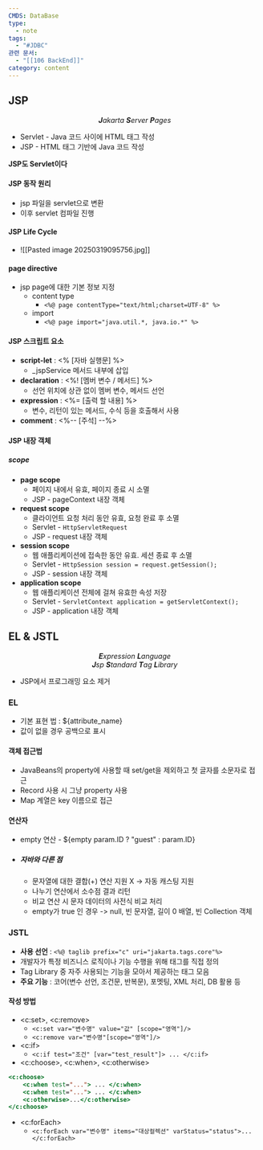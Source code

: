 ```yaml
---
CMDS: DataBase
type:
  - note
tags:
  - "#JDBC"
관련 문서:
  - "[[106 BackEnd]]"
category: content
---
```

## JSP

<center><i><b>J</b>akarta <b>S</b>erver <b>P</b>ages</i></center>

- Servlet - Java 코드 사이에 HTML 태그 작성
- JSP - HTML 태그 기반에 Java 코드 작성

**JSP도 Servlet이다**

#### JSP 동작 원리
- jsp 파일을 servlet으로 변환
- 이후 servlet 컴파일 진행

#### JSP Life Cycle
- ![[Pasted image 20250319095756.jpg]]

#### page directive
- jsp page에 대한 기본 정보 지정
	- content type 
		- `<%@ page contentType="text/html;charset=UTF-8" %>`
	- import
		- `<%@ page import="java.util.*, java.io.*" %>`

#### JSP 스크립트 요소
- **script-let** : <% \[자바 실행문\] %>
	- \_jspService 메서드 내부에 삽입
- **declaration** : <%! \[멤버 변수 / 메서드\] %>
	- 선언 위치에 상관 없이 멤버 변수, 메서드 선언
- **expression** : <%= \[출력 할 내용\] %>
	- 변수, 리턴이 있는 메서드, 수식 등을 호출해서 사용
- **comment** : <%-- \[주석\] --%>

#### JSP 내장 객체
##### scope
- **page scope**
	- 페이지 내에서 유효, 페이지 종료 시 소멸
	- JSP - pageContext 내장 객체
- **request scope**
	- 클라이언트 요청 처리 동안 유효, 요청 완료 후 소멸
	- Servlet - `HttpServletRequest`
	- JSP - request 내장 객체
- **session scope**
	- 웹 애플리케이션에 접속한 동안 유효. 세션 종료 후 소멸
	- Servlet - `HttpSession session = request.getSession();`
	- JSP - session 내장 객체
- **application scope**
	- 웹 애플리케이션 전체에 걸쳐 유효한 속성 저장
	- Servlet - `ServletContext application = getServletContext();`
	- JSP - application 내장 객체

## EL & JSTL

<center><i>
<b>E</b>xpression <b>L</b>anguage<br>
<b>J</b>sp <b>S</b>tandard <b>T</b>ag <b>L</b>ibrary
</i></center>

- JSP에서 프로그래밍 요소 제거

### EL
- 기본 표현 법 : ${attribute_name}
- 값이 없을 경우 공백으로 표시

#### 객체 접근법
- JavaBeans의 property에 사용할 때 set/get을 제외하고 첫 글자를 소문자로 접근
- Record 사용 시 그냥 property 사용
- Map 계열은 key 이름으로 접근
#### 연산자
- empty 연산 - ${empty param.ID ? "guest" : param.ID}
- ##### 자바와 다른 점
	- 문자열에 대한 결합(+) 연산 지원 X -> 자동 캐스팅 지원
	- 나누기 연산에서 소수점 결과 리턴
	- 비교 연산 시 문자 데이터의 사전식 비교 처리
	- empty가 true 인 경우 -> null, 빈 문자열, 길이 0 배열, 빈 Collection 객체

### JSTL
- **사용 선언** : `<%@ taglib prefix="c" uri="jakarta.tags.core"%>`
- 개발자가 특정 비즈니스 로직이나 기능 수행을 위해 태그를 직접 정의
- Tag Library 중 자주 사용되는 기능을 모아서 제공하는 태그 모음
- **주요 기능** : 코어(변수 선언, 조건문, 반복문), 포멧팅, XML 처리, DB 활용 등

#### 작성 방법
- <c:set>, <c:remove>
	- `<c:set var="변수명" value="값" [scope="영역"]/>`
	- `<c:remove var="변수명"[scope="영역"]/>`
- <c:if>
	- `<c:if test="조건" [var="test_result"]> ... </c:if>`
- <c:choose>, <c:when>, <c:otherwise>
```jsp
<c:choose>
	<c:when test="..."> ... </c:when>
	<c:when test="..."> ... </c:when>
	<c:otherwise>...</c:otherwise>
</c:choose>
```
- <c:forEach>
	- `<c:forEach var="변수명" items="대상컬렉션" varStatus="status">...</c:forEach>`
